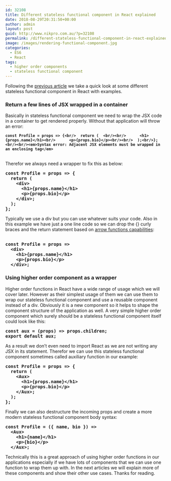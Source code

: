 ```yaml
---
id: 32108
title: Different stateless functional component in React explained
date: 2018-08-29T20:31:50+00:00
author: admin
layout: post
guid: http://www.nikpro.com.au/?p=32108
permalink: /different-stateless-functional-component-in-react-explained/
image: /images/rendering-functional-component.jpg
categories:
  - ES6
  - React
tags:
  - higher order components
  - stateless functional component
---
```

Following the [previous article](http://www.nikpro.com.au/functional-component-in-react-explained-with-examples/) we take a quick look at some different stateless functional component in React with examples.

### Return a few lines of JSX wrapped in a container 

Basically in stateless functional component we need to wrap the JSX code in a container to get rendered properly. Without that application will throw an error:

<pre class="wp-block-preformatted"><strong><a><code>const Profile = props => {&lt;br/>  return (  &lt;br/>&lt;br/>      &lt;h1>{props.name}&lt;/h1>&lt;br/>      &lt;p>{props.bio}&lt;/p>&lt;br/>&lt;br/>  );&lt;br/>};&lt;br/>&lt;br/>&lt;em>Syntax error: Adjacent JSX elements must be wrapped in an enclosing tag&lt;/em></code><br /><br /></a></strong></pre>

Therefor we always need a wrapper to fix this as below:

<pre class="wp-block-preformatted"><strong>const Profile = props => {</strong><br /><strong>  return (  </strong><br /><strong>    &lt;div></strong><br /><strong>      &lt;h1>{props.name}&lt;/h1></strong><br /><strong>      &lt;p>{props.bio}&lt;/p></strong><br /><strong>    &lt;/div>;</strong><br /><strong>  );</strong><br /><strong>};</strong></pre>

Typically we use a div but you can use whatever suits your code. Also in this example we have just a one line code so we can drop the {} curly braces and the return statement based on [arrow functions capabilities](http://www.nikpro.com.au/some-arrow-function-benefits-with-examples-explained/):

<pre class="wp-block-preformatted"><br /><strong>const Profile = props => </strong><br /><strong>  &lt;div></strong><br /><strong>    &lt;h1>{props.name}&lt;/h1></strong><br /><strong>    &lt;p>{props.bio}&lt;/p></strong><br /><strong>  &lt;/div>;</strong><br /></pre>

### Using higher order component as a wrapper

Higher order functions in React have a wide range of usage which we will cover later. However as their simplest usage of them we can use them to wrap our stateless functional component and use a reusable component instead of a div. Obviously it is a new component so it helps to shape the component structure of the application as well. A very simple higher order component which surely should be a stateless functional component itself could look like this:

<pre class="wp-block-preformatted"><strong>const aux = (props) => props.children;</strong><br /><strong>export default aux;</strong></pre>

As a result we don&#8217;t even need to import React as we are not writing any JSX in its statement. Therefor we can use this stateless functional component sometimes called auxiliary function in our example:

<pre class="wp-block-preformatted"><strong>const Profile = props => {</strong><br /><strong>  return (  </strong><br /><strong>    &lt;Aux></strong><br /><strong>      &lt;h1>{props.name}&lt;/h1></strong><br /><strong>      &lt;p>{props.bio}&lt;/p></strong><br /><strong>    &lt;/Aux>;</strong><br /><strong>  );</strong><br /><strong>};</strong></pre>

Finally we can also destructure the incoming props and create a more modern stateless functional component body syntax:

<pre class="wp-block-preformatted"><strong>const Profile = ({ name, bio }) =></strong><br /><strong>  &lt;Aux></strong><br /><strong>    &lt;h1>{name}&lt;/h1></strong><br /><strong>    &lt;p>{bio}&lt;/p></strong><br /><strong>  &lt;/Aux>;</strong></pre>

Technically this is a great approach of using higher order functions in our applications especially if we have lots of components that we can use one function to wrap them up with. In the next articles we will explain more of these components and show their other use cases. Thanks for reading.